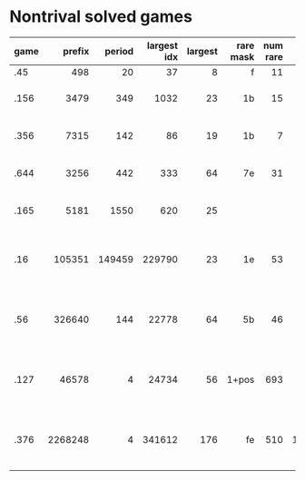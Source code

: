 # Nontrival solved games

game  |    prefix | period | largest idx | largest | rare mask | num rare | last rare | First solved by
:---  | --------: | -----: | ----------: | ------: | --------: | -------: | --------: | ---------------
.45   |       498 |     20 |          37 |       8 |         f |       11 |       198 |
.156  |      3479 |    349 |        1032 |      23 |        1b |       15 |       357 | Jack Kenyon, 1967
.356  |      7315 |    142 |          86 |      19 |        1b |        7 |        43 | Richard Austin, 1976
.644  |      3256 |    442 |         333 |      64 |        7e |       31 |       511 | Richard Austin, 1976
.165  |      5181 |   1550 |         620 |      25 |           |          |           | Richard Austin, 1976
.16   |    105351 | 149459 |      229790 |      23 |        1e |       53 |     13935 | Anil Gangolli, Thane Plambeck, 1989
.56   |    326640 |    144 |       22778 |      64 |        5b |       46 |      1795 | Anil Gangolli, Thane Plambeck, 1989
.127  |     46578 |      4 |       24734 |      56 |     1+pos |      693 |     27106 | Anil Gangolli, Thane Plambeck, 1989
.376  |   2268248 |      4 |      341612 |     176 |        fe |      510 |   1140540 | Anil Gangolli, Thane Plambeck, 1989
